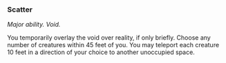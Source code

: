 ### Scatter

_Major ability. Void._

You temporarily overlay the void over reality, if only briefly. Choose any number of creatures within 45 feet of you. You may teleport each creature 10 feet in a direction of your choice to another unoccupied space.
